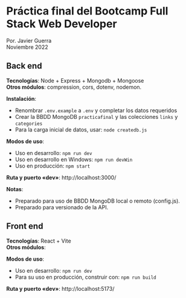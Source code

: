 # Práctica final del Bootcamp Full Stack Web Developer

Por. Javier Guerra  
Noviembre 2022

## Back end

__Tecnologías__: Node + Express + Mongodb + Mongoose  
__Otros módulos__: compression, cors, dotenv, nodemon.

__Instalación__:
* Renombrar `.env.example` a `.env` y completar los datos requeridos
* Crear la BBDD MongoDB `practicafinal` y las colecciones `links` y `categories`  
* Para la carga inicial de datos, usar: `node createdb.js`

__Modos de uso__:
* Uso en desarrollo: `npm run dev`  
* Uso en desarrollo en Windows: `npm run devWin`  
* Uso en producción: `npm start`

__Ruta y puerto «dev»__: http://localhost:3000/

__Notas__: 
* Preparado para uso de BBDD MongoDB local o remoto (config.js).
* Preparado para versionado de la API.

## Front end

__Tecnologías__: React + Vite  
__Otros módulos__: 

__Modos de uso__:
* Uso en desarrollo: `npm run dev`  
* Para su uso en producción, construir con: `npm run build`  

__Ruta y puerto «dev»__: http://localhost:5173/

